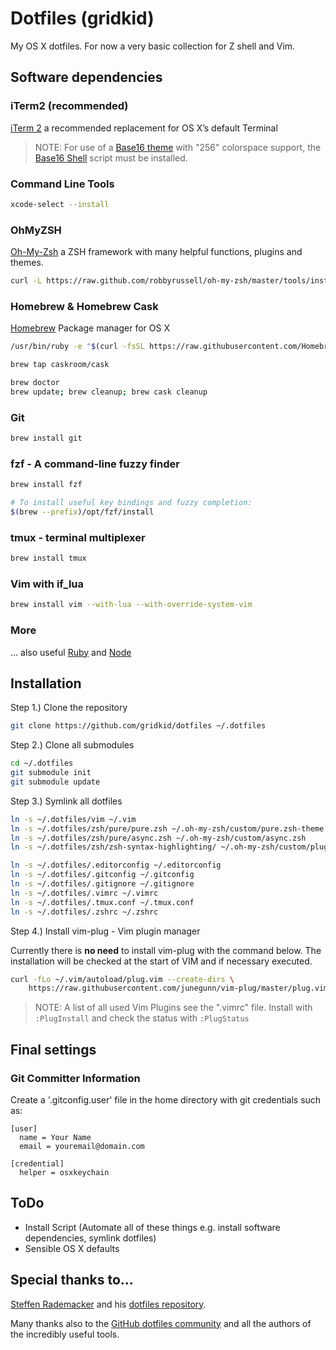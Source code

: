 # Dotfiles (gridkid)

My OS X dotfiles. For now a very basic collection for Z shell and Vim.


## Software dependencies

### iTerm2 (recommended)
[iTerm 2](https://www.iterm2.com/downloads.html) a recommended replacement for OS X’s default Terminal 

> NOTE: For use of a [Base16 theme](https://github.com/chriskempson/base16) with "256" colorspace support, the [Base16 Shell](https://github.com/chriskempson/base16-shell) script must be installed.

### Command Line Tools

```bash
xcode-select --install
```

### OhMyZSH

[Oh-My-Zsh](http://ohmyz.sh) a ZSH framework with many helpful functions, plugins and themes.

```bash
curl -L https://raw.github.com/robbyrussell/oh-my-zsh/master/tools/install.sh | sh
```

### Homebrew & Homebrew Cask

[Homebrew](http://brew.sh) Package manager for OS X

```bash
/usr/bin/ruby -e "$(curl -fsSL https://raw.githubusercontent.com/Homebrew/install/master/install)"

brew tap caskroom/cask

brew doctor
brew update; brew cleanup; brew cask cleanup
```

### Git

```bash
brew install git
```

### fzf - A command-line fuzzy finder

```bash
brew install fzf

# To install useful key bindings and fuzzy completion:
$(brew --prefix)/opt/fzf/install
```

### tmux - terminal multiplexer
```bash
brew install tmux
```

### Vim with if\_lua

```bash
brew install vim --with-lua --with-override-system-vim
```

### More
... also useful [Ruby](https://www.ruby-lang.org/) and [Node](https://nodejs.org)


## Installation

Step 1.) Clone the repository
```bash
git clone https://github.com/gridkid/dotfiles ~/.dotfiles
```

Step 2.) Clone all submodules
```bash
cd ~/.dotfiles
git submodule init
git submodule update
```

Step 3.) Symlink all dotfiles
```bash
ln -s ~/.dotfiles/vim ~/.vim
ln -s ~/.dotfiles/zsh/pure/pure.zsh ~/.oh-my-zsh/custom/pure.zsh-theme
ln -s ~/.dotfiles/zsh/pure/async.zsh ~/.oh-my-zsh/custom/async.zsh
ln -s ~/.dotfiles/zsh/zsh-syntax-highlighting/ ~/.oh-my-zsh/custom/plugins

ln -s ~/.dotfiles/.editorconfig ~/.editorconfig
ln -s ~/.dotfiles/.gitconfig ~/.gitconfig
ln -s ~/.dotfiles/.gitignore ~/.gitignore
ln -s ~/.dotfiles/.vimrc ~/.vimrc
ln -s ~/.dotfiles/.tmux.conf ~/.tmux.conf
ln -s ~/.dotfiles/.zshrc ~/.zshrc
```

Step 4.) Install vim-plug - Vim plugin manager

Currently there is **no need** to install vim-plug with the command below. The installation will be checked at the start of VIM and if necessary executed.
```bash
curl -fLo ~/.vim/autoload/plug.vim --create-dirs \
    https://raw.githubusercontent.com/junegunn/vim-plug/master/plug.vim
```
> 
> NOTE: A list of all used Vim Plugins see the ".vimrc" file. 
> Install with ```:PlugInstall``` and check the status with ```:PlugStatus```


## Final settings

### Git Committer Information
Create a '.gitconfig.user' file in the home directory with git credentials such as:
```
[user]
  name = Your Name
  email = youremail@domain.com

[credential]
  helper = osxkeychain
```


## ToDo
* Install Script (Automate all of these things e.g. install software dependencies, symlink dotfiles)
* Sensible OS X defaults


## Special thanks to…

[Steffen Rademacker](https://webgefrickel.de) and his [dotfiles repository](https://github.com/webgefrickel/dotfiles/).

Many thanks also to the [GitHub dotfiles community](http://dotfiles.github.io/) and all the authors of the incredibly useful tools.
